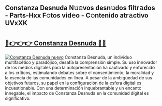 ## Constanza Desnuda N𝚞𝚎vos desn𝚞dos filtr𝚊dos - Parts-Hxx F𝚘tos vid𝚎o - C𝚘ntenido atr𝚊ctivo UVxXK

# <h2><a href="http://mbcxae.tromn.icu/?c=Constanza+Desnuda">🔗👉👉👉 Constanza Desnuda 🔗🔗</a></h2>

[![Constanza Desnuda nuevo](https://i.imgur.com/pEAQMta.gif)](http://mbcxae.tromn.icu/?c=Constanza+Desnuda)
Constanza Desnuda, un individuo multifacético y paradójico, desafía la comprensión simple. Su uso innovador de los medios digitales para la autopresentación ha cautivado y enfurecido a los críticos, estimulando debates sobre el consentimiento, la moralidad y la esencia de las comunidades en línea. A pesar de la ambigüedad de sus objetivos futuros, su papel en la configuración de la esfera digital es incuestionable. Con una determinación inquebrantable y un encanto innegable, el impacto de Constanza Desnuda en la comunidad digital es significativo.
